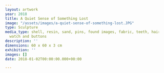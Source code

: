 ```yaml
---
layout: artwork
year: 2018
title: A Quiet Sense of Something Lost
image: "/assets/images/a-quiet-sense-of-something-lost.JPG"
type: Sculpture
media_type: shell, resin, sand, pins, found images, fabric, teeth, hair, chain, pocket
  watch and buttons
description: ''
dimensions: 60 x 60 x 3 cm
exhibition: ''
images: []
date: 2018-01-02T00:00:00.000+00:00

---
```

